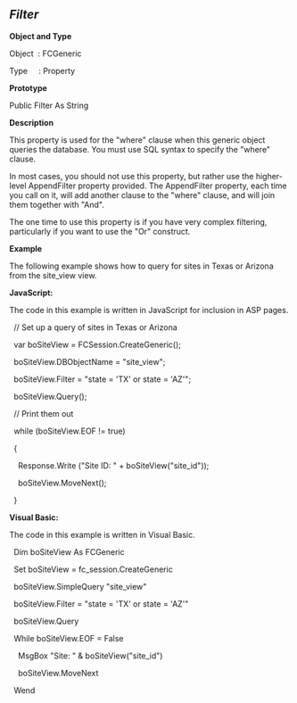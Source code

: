 _Filter_
--------

**Object and Type**

Object  : FCGeneric

Type     : Property

**Prototype**

Public Filter As String

**Description**

This property is used for the "where" clause when this generic object queries the database. You must use SQL syntax to specify the "where" clause.

In most cases, you should not use this property, but rather use the higher-level AppendFilter property provided. The AppendFilter property, each time you call on it, will add another clause to the "where" clause, and will join them together with "And".

The one time to use this property is if you have very complex filtering, particularly if you want to use the "Or" construct.

**Example**

The following example shows how to query for sites in Texas or Arizona from the site_view view.

**JavaScript:**

The code in this example is written in JavaScript for inclusion in ASP pages.

  // Set up a query of sites in Texas or Arizona

  var boSiteView = FCSession.CreateGeneric();

  boSiteView.DBObjectName = "site_view";

  boSiteView.Filter = "state = 'TX' or state = 'AZ'";

  boSiteView.Query();

  // Print them out

  while (boSiteView.EOF != true)

  {

    Response.Write ("Site ID: " + boSiteView("site_id"));

    boSiteView.MoveNext();

  }

**Visual Basic:**

The code in this example is written in Visual Basic.

  Dim boSiteView As FCGeneric

  Set boSiteView = fc_session.CreateGeneric

  boSiteView.SimpleQuery "site_view"

  boSiteView.Filter = "state = 'TX' or state = 'AZ'"

  boSiteView.Query

  While boSiteView.EOF = False

    MsgBox "Site: " & boSiteView("site_id")

    boSiteView.MoveNext

  Wend